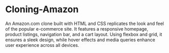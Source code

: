 # Cloning-Amazon
An Amazon.com clone built with HTML and CSS replicates the look and feel of the popular e-commerce site. It features a responsive homepage, product listings, navigation bar, and a cart layout. Using flexbox and grid, it ensures a sleek design, while hover effects and media queries enhance user experience across all devices. 
